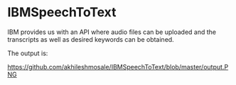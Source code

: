 # IBMSpeechToText

IBM provides us with an API where audio files can be uploaded and the transcripts as well as desired keywords can be obtained.

The output is:

https://github.com/akhileshmosale/IBMSpeechToText/blob/master/output.PNG
